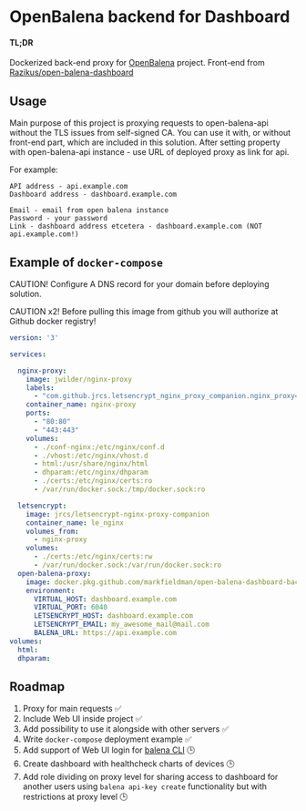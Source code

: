 # OpenBalena backend for Dashboard
#### TL;DR
Dockerized back-end proxy for [OpenBalena](https://www.balena.io/open/) project.
Front-end from [Razikus/open-balena-dashboard](https://github.com/Razikus/open-balena-dashboard)
## Usage 
Main purpose of this project is proxying requests to open-balena-api without the TLS issues from self-signed CA.
You can use it with, or without front-end part, which are included in this solution.
After setting property with open-balena-api instance - use URL of deployed proxy as link for api.

For example:
```
API address - api.example.com
Dashboard address - dashboard.example.com

Email - email from open balena instance
Password - your password
Link - dashboard address etcetera - dashboard.example.com (NOT api.example.com!)

```
## Example of `docker-compose`
CAUTION! Configure A DNS record for your domain before deploying solution.

CAUTION x2! Before pulling this image from github you will authorize at Github docker registry!

```yml
version: '3'

services:

  nginx-proxy:
    image: jwilder/nginx-proxy
    labels:
      - "com.github.jrcs.letsencrypt_nginx_proxy_companion.nginx_proxy=true"
    container_name: nginx-proxy
    ports:
      - "80:80"
      - "443:443"
    volumes:
      - ./conf-nginx:/etc/nginx/conf.d
      - ./vhost:/etc/nginx/vhost.d
      - html:/usr/share/nginx/html
      - dhparam:/etc/nginx/dhparam
      - ./certs:/etc/nginx/certs:ro
      - /var/run/docker.sock:/tmp/docker.sock:ro

  letsencrypt:
    image: jrcs/letsencrypt-nginx-proxy-companion
    container_name: le_nginx
    volumes_from:
      - nginx-proxy
    volumes:
      - ./certs:/etc/nginx/certs:rw
      - /var/run/docker.sock:/var/run/docker.sock:ro
  open-balena-proxy:
    image: docker.pkg.github.com/markfieldman/open-balena-dashboard-backend/open-balena-dashboard-backend:latest
    environment:
      VIRTUAL_HOST: dashboard.example.com
      VIRTUAL_PORT: 6040
      LETSENCRYPT_HOST: dashboard.example.com
      LETSENCRYPT_EMAIL: my_awesome_mail@mail.com
      BALENA_URL: https://api.example.com
volumes:
  html:
  dhparam:
```
## Roadmap
1. Proxy for main requests ✅
2. Include Web UI inside project ✅
3. Add possibility to use it alongside with other servers ✅
4. Write `docker-compose` deployment example ✅
5. Add support of Web UI login for [balena CLI](https://github.com/balena-io/balena-cli) 🕒
6. Create dashboard with healthcheck charts of devices 🕒
7. Add role dividing on proxy level for sharing access to dashboard for another users using `balena api-key create` functionality but with restrictions at proxy level 🕒
